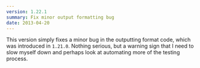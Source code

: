```yaml
---
version: 1.22.1
summary: Fix minor output formatting bug
date: 2013-04-20
---
```


This version simply fixes a minor bug in the outputting format code, which was
introduced in `1.21.0`. Nothing serious, but a warning sign that I need to slow
myself down and perhaps look at automating more of the testing process.
